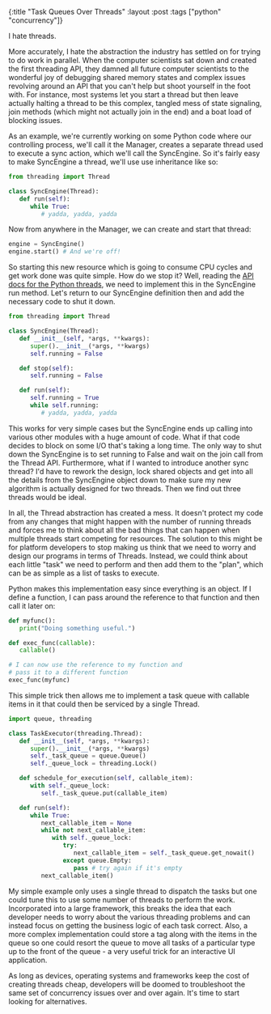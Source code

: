 {:title "Task Queues Over Threads"
 :layout :post
 :tags ["python" "concurrency"]}

I hate threads.

More accurately, I hate the abstraction the industry has settled on for trying
to do work in parallel. When the computer scientists sat down and created the
first threading API, they damned all future computer scientists to the wonderful
joy of debugging shared memory states and complex issues revolving around an
API that you can't help but shoot yourself in the foot with. For instance, most
systems let you start a thread but then leave actually halting a thread to be this
complex, tangled mess of state signaling, join methods (which might not actually
join in the end) and a boat load of blocking issues.

As an example, we're currently working on some Python code where our controlling
process, we'll call it the Manager, creates a separate thread used to execute a
sync action, which we'll call the SyncEngine. So it's fairly easy to make SyncEngine
a thread, we'll use use inheritance like so:

```python
from threading import Thread

class SyncEngine(Thread):
   def run(self):
      while True:
         # yadda, yadda, yadda
```

Now from anywhere in the Manager, we can create and start that thread:

```python
engine = SyncEngine()
engine.start() # And we're off!
```

So starting this new resource which is going to consume CPU cycles and get work done
was quite simple. How do we stop it? Well, reading the [API docs for the Python
threads][python-3-thread-api], we need to implement this in the SyncEngine run method.
Let's return to our SyncEngine definition then and add the necessary code to
shut it down.

```python
from threading import Thread

class SyncEngine(Thread):
   def __init__(self, *args, **kwargs):
      super().__init__(*args, **kwargs)
      self.running = False

   def stop(self):
      self.running = False

   def run(self):
      self.running = True
      while self.running:
         # yadda, yadda, yadda
```

This works for very simple cases but the SyncEngine ends up calling into various
other modules with a huge amount of code. What if that code decides to block
on some I/O that's taking a long time. The only way to shut down the SyncEngine
is to set running to False and wait on the join call from the Thread API. Furthermore,
what if I wanted to introduce another sync thread? I'd have to rework the design,
lock shared objects and get into all the details from the SyncEngine object down
to make sure my new algorithm is actually designed for two threads. Then we find
out three threads would be ideal.

In all, the Thread abstraction has created a mess. It doesn't protect my code from
any changes that might happen with the number of running threads and forces me to
think about all the bad things that can happen when multiple threads start competing
for resources. The solution to this might be for platform developers to stop making
us think that we need to worry and design our programs in terms of Threads. Instead,
we could think about each little "task" we need to perform and then add them to the
"plan", which can be as simple as a list of tasks to execute.

Python makes this implementation easy since everything is an object. If I define a
function, I can pass around the reference to that function and then call it  later on:

```python
def myfunc():
   print("Doing something useful.")

def exec_func(callable):
   callable()

# I can now use the reference to my function and
# pass it to a different function
exec_func(myfunc)
```

This simple trick then allows me to implement a task queue with callable items in
it that could then be serviced by a single Thread.

```python
import queue, threading

class TaskExecutor(threading.Thread):
   def __init__(self, *args, **kwargs):
      super().__init__(*args, **kwargs)
      self._task_queue = queue.Queue()
      self._queue_lock = threading.Lock()

   def schedule_for_execution(self, callable_item):
      with self._queue_lock:
         self._task_queue.put(callable_item)

   def run(self):
      while True:
         next_callable_item = None
         while not next_callable_item:
            with self._queue_lock:
               try:
                  next_callable_item = self._task_queue.get_nowait()
               except queue.Empty:
                  pass # try again if it's empty
         next_callable_item()
```

My simple example only uses a single thread to dispatch the tasks but one could
tune this to use some number of threads to perform the work. Incorporated into
a large framework, this breaks the idea that each developer needs to worry about
the various threading problems and can instead focus on getting the business logic
of each task correct. Also, a more complex implementation could store a tag along
with the items in the queue so one could resort the queue to move all tasks of a
particular type up to the front of the queue - a very useful trick for an
interactive UI application.

As long as devices, operating systems and frameworks keep the cost of creating
threads cheap, developers will be doomed to troubleshoot the same set of concurrency
issues over and over again. It's time to start looking for alternatives.

[python-3-thread-api]: http://docs.python.org/py3k/library/threading.html#thread-objects
